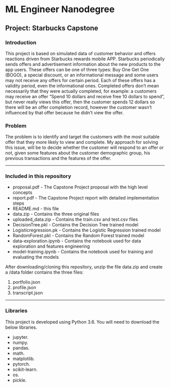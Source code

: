 # ML Engineer Nanodegree
## Project: Starbucks Capstone

### Introduction

This project is based on simulated data of customer behavior and offers reactions driven from Starbucks rewards mobile APP.
Starbucks periodically sends offers and advertisement information about the new products to the app users. These offers can be one of three types: Buy One Get One (BOGO), a special discount, or an informational message and some users may not receive any offers for certain period. Each of these offers has a validity period, even the informational ones. 
Completed offers don’t mean necessarily that they were actually completed, for example: a customers may receive an offer “Spend 10 dollars and receive free 10 dollars to spend”, but never really views this offer, then the customer spends 12 dollars so there will be an offer completion record, however the customer wasn’t influenced by that offer because he didn’t view the offer.

### Problem

The problem is to identify and target the customers with the most suitable offer that they more likely to view and complete.
My approach for solving this issue, will be to decide whether the customer will respond to an offer or not, given some features about the customer demographic group, his previous transactions and the features of the offer. 

--------

### Included in this repository

- proposal.pdf - The Capstone Project proposal with the high level concepts
- report.pdf - The Capstone Project report with detailed implementation steps
- README.md - this file
- data.zip - Contains the three original files 
- uploaded_data.zip - Contains the train.csv and test.csv files
- DecisionTree.pkl - Contains the Decision Tree trained model
- Logisticregression.pk - Contains the Logistic Regression trained model
- RandomForest.pkl - Contains the Random Forest trained model
- data-exploration.ipynb - Contains the notebook used for data exploration and features engineering
- model-training.ipynb - Contains the notebook used for training and evaluating the models

After downloading/cloning this repository, unzip the file data.zip and create a /data folder contains the three files:
  1. portfolio.json
  2. profile.json
  3. transcript.json
--------
### Libraries

This project is developed using Python 3.6.
You will need to download the below libraries.
  - jupyter.
  - numpy. 
  - pandas. 
  - math. 
  - matplotlib. 
  - pytorch. 
  - scikit-learn.
  - os.
  - pickle.
